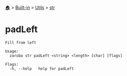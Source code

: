 <!--startTocHeader-->
[🏠](../../../README.md) > [Built-in](../../README.md) > [Utils](../README.md) > [str](README.md)
# padLeft
<!--endTocHeader-->

```
Fill from left

Usage:
  zaruba str padLeft <string> <length> [char] [flags]

Flags:
  -h, --help   help for padLeft

```

<!--startTocSubtopic-->
<!--endTocSubtopic-->